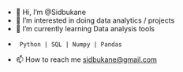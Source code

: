 - 👋 Hi, I’m @Sidbukane
- 👀 I’m interested in doing data analytics / projects
- 🌱 I’m currently learning Data analysis tools
-      Python | SQL | Numpy | Pandas
- 📫 How to reach me sidbukane@gmail.com

<!---
Sidbukane/Sidbukane is a ✨ special ✨ repository because its `README.md` (this file) appears on your GitHub profile.
You can click the Preview link to take a look at your changes.
--->
